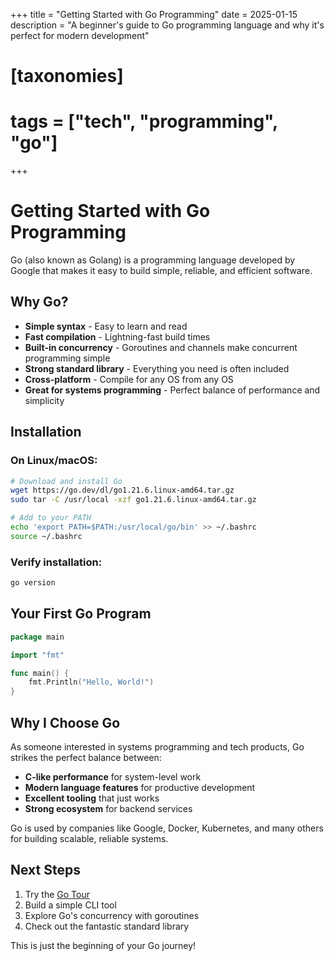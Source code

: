 +++
title = "Getting Started with Go Programming"
date = 2025-01-15
description = "A beginner's guide to Go programming language and why it's perfect for modern development"

# [taxonomies]
# tags = ["tech", "programming", "go"]
+++

# Getting Started with Go Programming

Go (also known as Golang) is a programming language developed by Google that makes it easy to build simple, reliable, and efficient software.

## Why Go?

- **Simple syntax** - Easy to learn and read
- **Fast compilation** - Lightning-fast build times
- **Built-in concurrency** - Goroutines and channels make concurrent programming simple
- **Strong standard library** - Everything you need is often included
- **Cross-platform** - Compile for any OS from any OS
- **Great for systems programming** - Perfect balance of performance and simplicity

## Installation

### On Linux/macOS:
```bash
# Download and install Go
wget https://go.dev/dl/go1.21.6.linux-amd64.tar.gz
sudo tar -C /usr/local -xzf go1.21.6.linux-amd64.tar.gz

# Add to your PATH
echo 'export PATH=$PATH:/usr/local/go/bin' >> ~/.bashrc
source ~/.bashrc
```

### Verify installation:
```bash
go version
```

## Your First Go Program

```go
package main

import "fmt"

func main() {
    fmt.Println("Hello, World!")
}
```

## Why I Choose Go

As someone interested in systems programming and tech products, Go strikes the perfect balance between:
- **C-like performance** for system-level work
- **Modern language features** for productive development
- **Excellent tooling** that just works
- **Strong ecosystem** for backend services

Go is used by companies like Google, Docker, Kubernetes, and many others for building scalable, reliable systems.

## Next Steps

1. Try the [Go Tour](https://tour.golang.org/)
2. Build a simple CLI tool
3. Explore Go's concurrency with goroutines
4. Check out the fantastic standard library

This is just the beginning of your Go journey! 